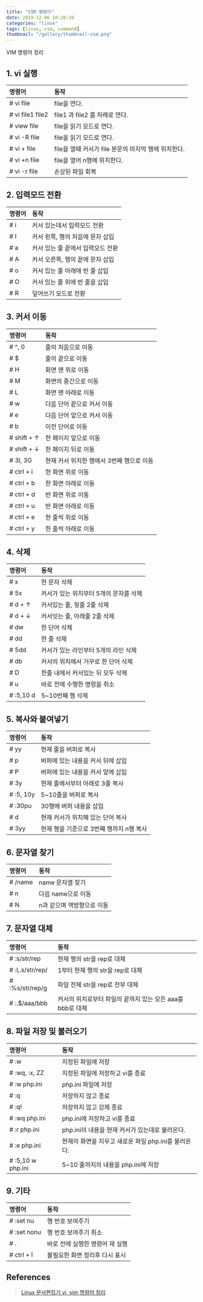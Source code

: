```yaml
---
title: "VIM 명령어"
date: 2019-12-06 10:28:19
categories: "linux"
tags: [linux, vim, command]
thumbnail: "/gallery/thumbnail-vim.png"
---
```


VIM 명령어 정리

<!-- more -->

## 1. vi 실행

| 명령어 | 동작 |
|:--------|:--------|
| # vi file | file을 연다. |
| # vi file1 file2 | file1 과 file2 를 차례로 연다. |
| # view file | file을 읽기 모드로 연다. |
| # vi -R file | file을 읽기 모드로 연다. |
| # vi + file | file을 열때 커서가 file 본문의 마지막 행에 위치한다. |
| # vi +n file | file을 열어 n행에 위치한다.  |
| # vi -r file | 손상된 파일 회복 |

## 2. 입력모드 전환

| 명령어 | 동작 |
|:--------|:--------|
| # i | 커서 있는데서 입력모드 전환  |
| # I | 커서 왼쪽, 행의 처음에 몬자 삽입 |
| # a | 커서 있는 줄 끝에서 입력모드 전환 |
| # A | 커서 오른쪽, 행의 끝에 문자 삽입 |
| # o | 커서 있는 줄 아래에 빈 줄 삽입 |
| # O | 커서 있는 줄 위에 빈 줄을 삽입 |
| # R | 덮어쓰기 모드로 전환 |

## 3. 커서 이동

| 명령어 | 동작 |
|:--------|:--------|
| # ^, 0  | 줄의 처음으로 이동 |
| # $ | 줄의 끝으로 이동 |
| # H | 화면 맨 위로 이동 |
| # M | 화면의 중간으로 이동 |
| # L | 화면 맨 아래로 이동 |
| # w | 다음 단어 끝으로 커서 이동 |
| # e | 다음 단어 앞으로 커서 이동 |
| # b | 이전 단어로 이동 |
| # shift + ↑ | 한 페이지 앞으로 이동 |
| # shift + ↓ | 한 페이지 뒤로 이동 |
| # 3l, 3G | 현재 커서 위치한 행에서 3번째 행으로 이동 |
| # ctrl + i | 한 화면 위로 이동 |
| # ctrl + b | 한 화면 아래로 이동 |
| # ctrl + d | 반 화면 위로 이동 |
| # ctrl + u | 반 화면 아래로 이동 |
| # ctrl + e | 한 줄씩 위로 이동 |
| # ctrl + y | 한 줄씩 아래로 이동 |
 
## 4. 삭제

| 명령어 | 동작 |
|:--------|:--------|
| # x | 한 문자 삭제 |
| # 5x | 커서가 있는 위치부터 5개의 문자를 삭제 |
| # d + ↑ | 커서있는 줄, 윗줄 2줄 삭제 |
| # d + ↓ | 커서잇는 줄, 아래줄 2줄 삭제 |
| # dw | 한 단어 삭제 |
| # dd | 한 줄 삭제 |
| # 5dd | 커서가 있는 라인부터 5개의 라인 삭제 |
| # db | 커서의 위치에서 거꾸로 한 단어 삭제 |
| # D | 한줄 내에서 커서있는 뒤 모두 삭제 |
| # u | 바로 전에 수행한 명령을 취소 |
| # :5,10 d | 5~10번째 행 삭제 |

## 5. 복사와 붙여넣기

| 명령어 | 동작 |
|:--------|:--------|
| # yy | 현재 줄을 버퍼로 복사 |
| # p | 버퍼에 있는 내용을 커서 뒤에 삽입 |
| # P | 버퍼에 있는 내용을 커서 앞에 삽입 |
| # 3y | 현재 줄에서부터 아래로 3줄 복사 |
| # :5, 10y | 5~10줄을 버퍼로 복사 |
| # :30pu | 30행에 버퍼 내용을 삽입 |
| # d | 현재 커서가 위치해 있는 단어 복사 |
| # 3yy | 현재 행을 기준으로 3번째 행까지 n행 복사 |

## 6. 문자열 찾기

| 명령어 | 동작 |
|:--------|:--------|
| # /name | name 문자열 찾기 |
| # n | 다음 name으로 이동 |
| # N | n과 같으며 역방향으로 이동 |

## 7. 문자열 대체

| 명령어 | 동작 |
|:--------|:--------|
| # :s/str/rep | 현재 행의 str을 rep로 대체 |
| # :l,.s/str/rep/ | 1부터 현재 행의 str을 rep로 대체 |
| # :%s/str/rep/g | 파일 전체 str을 rep로 전부 대체 |
| # :.$/aaa/bbb | 커서의 위치로부터 파일의 끝까지 있는 모든 aaa를 bbb로 대체 |

## 8. 파일 저장 및 불러오기

| 명령어 | 동작 |
|:--------|:--------|
| # :w | 지정된 파일에 저장 |
| # :wq, :x, ZZ | 지정된 파일에 저장하고 vi를 종료 |
| # :w php.ini | php.ini 파일에 저장 |
| # :q | 저장하지 않고 종료 |
| # :q! | 저장하지 않고 강제 종료 |
| # :wq php.ini | php.ini에 저장하고 vi를 종료 |
| # :r php.ini | php.ini의 내용을 현재 커서가 있는데로 불러온다. |
| # :e php.ini | 현재의 화면을 지우고 새로운 파일 php.ini를 불러온다. |
| # :5,10 w php.ini | 5~10 줄까지의 내용을 php.ini에 저장 |

## 9. 기타

| 명령어 | 동작 |
|:--------|:--------|
| # :set nu | 행 번호 보여주기 |
| # :set nonu | 행 번호 보여주기 취소 |
| # . | 바로 전에 실행한 명령어 재 실행  |
| # ctrl + l | 불필요한 화면 정리후 다시 표시 |

## References
> [Linux 문서편집기 vi, vim 명령어 정리](https://hyeonstorage.tistory.com/274)  

